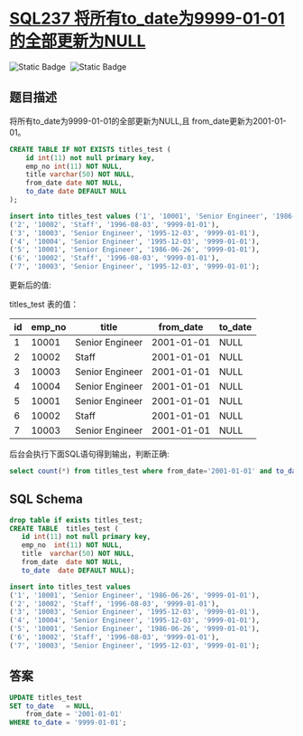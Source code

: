 # [SQL237 将所有to_date为9999-01-01的全部更新为NULL](https://www.nowcoder.com/practice/859f28f43496404886a77600ea68ef59?tpId=82&tags=&title=&difficulty=2&judgeStatus=&rp=1&sourceUrl=%2Fexam%2Finterview%3Forder%3D0&gioEnter=menu)

<div style="display:flex;">
  <img style="margin-right: 8px;" alt="Static Badge" src="https://img.shields.io/badge/%E9%9A%BE%E5%BA%A6-%E7%AE%80%E5%8D%95-%2351b8b8?style=flat">
  <img style="margin-right: 8px;" alt="Static Badge" src="https://img.shields.io/badge/%E6%95%B0%E6%8D%AE%E5%BA%93-%23b1b3b8?style=flat">
</div>


## 题目描述

将所有to_date为9999-01-01的全部更新为NULL,且 from_date更新为2001-01-01。

```sql
CREATE TABLE IF NOT EXISTS titles_test (
    id int(11) not null primary key,
    emp_no int(11) NOT NULL,
    title varchar(50) NOT NULL,
    from_date date NOT NULL,
    to_date date DEFAULT NULL
);

insert into titles_test values ('1', '10001', 'Senior Engineer', '1986-06-26', '9999-01-01'),
('2', '10002', 'Staff', '1996-08-03', '9999-01-01'),
('3', '10003', 'Senior Engineer', '1995-12-03', '9999-01-01'),
('4', '10004', 'Senior Engineer', '1995-12-03', '9999-01-01'),
('5', '10001', 'Senior Engineer', '1986-06-26', '9999-01-01'),
('6', '10002', 'Staff', '1996-08-03', '9999-01-01'),
('7', '10003', 'Senior Engineer', '1995-12-03', '9999-01-01');
```

更新后的值:

titles_test 表的值：

| id   | emp_no | title           | from_date  | to_date |
| ---- | ------ | --------------- | ---------- | ------- |
| 1    | 10001  | Senior Engineer | 2001-01-01 | NULL    |
| 2    | 10002  | Staff           | 2001-01-01 | NULL    |
| 3    | 10003  | Senior Engineer | 2001-01-01 | NULL    |
| 4    | 10004  | Senior Engineer | 2001-01-01 | NULL    |
| 5    | 10001  | Senior Engineer | 2001-01-01 | NULL    |
| 6    | 10002  | Staff           | 2001-01-01 | NULL    |
| 7    | 10003  | Senior Engineer | 2001-01-01 | NULL    |

后台会执行下面SQL语句得到输出，判断正确:

```sql
select count(*) from titles_test where from_date='2001-01-01' and to_date is NULL;
```

## SQL Schema

```sql
drop table if exists titles_test;
CREATE TABLE  titles_test (
   id int(11) not null primary key,
   emp_no  int(11) NOT NULL,
   title  varchar(50) NOT NULL,
   from_date  date NOT NULL,
   to_date  date DEFAULT NULL);

insert into titles_test values
('1', '10001', 'Senior Engineer', '1986-06-26', '9999-01-01'),
('2', '10002', 'Staff', '1996-08-03', '9999-01-01'),
('3', '10003', 'Senior Engineer', '1995-12-03', '9999-01-01'),
('4', '10004', 'Senior Engineer', '1995-12-03', '9999-01-01'),
('5', '10001', 'Senior Engineer', '1986-06-26', '9999-01-01'),
('6', '10002', 'Staff', '1996-08-03', '9999-01-01'),
('7', '10003', 'Senior Engineer', '1995-12-03', '9999-01-01');
```

## 答案
```sql
UPDATE titles_test
SET to_date   = NULL,
    from_date = '2001-01-01'
WHERE to_date = '9999-01-01';
```
